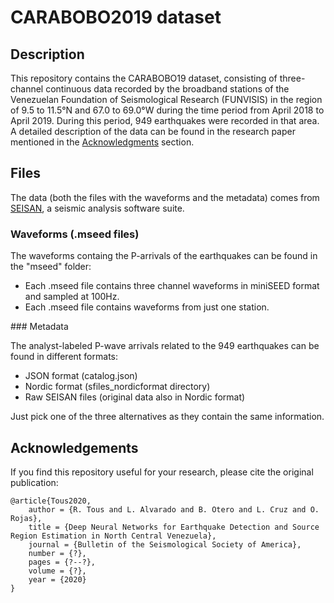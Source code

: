 # CARABOBO2019 dataset

## Description

This repository contains the CARABOBO19 dataset, consisting of three-channel continuous data recorded by the broadband stations of the Venezuelan Foundation of Seismological Research (FUNVISIS) in the region of 9.5 to 11.5&deg;N and 67.0 to 69.0&deg;W during the time period from April 2018 to April 2019. During this period, 949 earthquakes were recorded in that area. A detailed description of the data can be found in the research paper mentioned in the [Acknowledgments](#Acknowledgements) section.

## Files

 The data (both the files with the waveforms and the metadata) comes from [SEISAN](https://www.geosig.com/files/GS_SEISAN_9_0_1.pdf), a seismic analysis software suite.



### Waveforms (.mseed files)

The waveforms containg the P-arrivals of the earthquakes can be found in the "mseed" folder:

* Each .mseed file contains three channel waveforms in miniSEED format and sampled at 100Hz.
* Each .mseed file contains waveforms from just one station.


### Metadata

The analyst-labeled P-wave arrivals related to the 949 earthquakes can be found in different formats:

* JSON format (catalog.json)
* Nordic format (sfiles_nordicformat directory)
* Raw SEISAN files (original data also in Nordic format)

Just pick one of the three alternatives as they contain the same information. 

## Acknowledgements

If you find this repository useful for your research, please cite the original publication:


	@article{Tous2020,
	    author = {R. Tous and L. Alvarado and B. Otero and L. Cruz and O. Rojas},
	    title = {Deep Neural Networks for Earthquake Detection and Source Region Estimation in North Central Venezuela},
	    journal = {Bulletin of the Seismological Society of America},
	    number = {?},
	    pages = {?--?},
	    volume = {?},
	    year = {2020}
	}